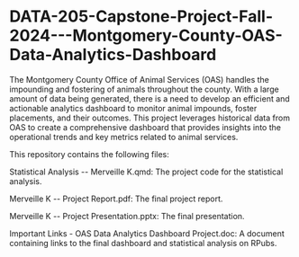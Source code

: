 # DATA-205-Capstone-Project-Fall-2024---Montgomery-County-OAS-Data-Analytics-Dashboard
The Montgomery County Office of Animal Services (OAS) handles the impounding and fostering of animals throughout the county. With a large amount of data being generated, there is a need to develop an efficient and actionable analytics dashboard to monitor animal impounds, foster placements, and their outcomes. This project leverages historical data from OAS to create a comprehensive dashboard that provides insights into the operational trends and key metrics related to animal services.

This repository contains the following files:

Statistical Analysis -- Merveille K.qmd: The project code for the statistical analysis.

Merveille K -- Project Report.pdf: The final project report.

Merveille K -- Project Presentation.pptx: The final presentation.

Important Links - OAS Data Analytics Dashboard Project.doc: A document containing links to the final dashboard and statistical analysis on RPubs.
